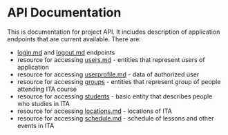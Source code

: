 # API Documentation

This is documentation for project API. It includes description of
application endpoints that are current available. There are:

- [login.md](login.md) and [logout.md](logout.md) endpoints
- resource for accessing [users.md](users.md) - entities that
represent users of application
- resource for accessing [userprofile.md](userprofile.md) - data of authorized user
- resource for accessing [groups](groupds.md) - 
entities that represent group of people attending ITA course
- resource for accessing [students](students.md) - 
basic entity that describes people who studies in ITA
- resource for accessing [locations.md](locations.md) - locations of ITA
- resource for accessing [schedule.md](schedule.md) - schedule of lessons
and other events in ITA
